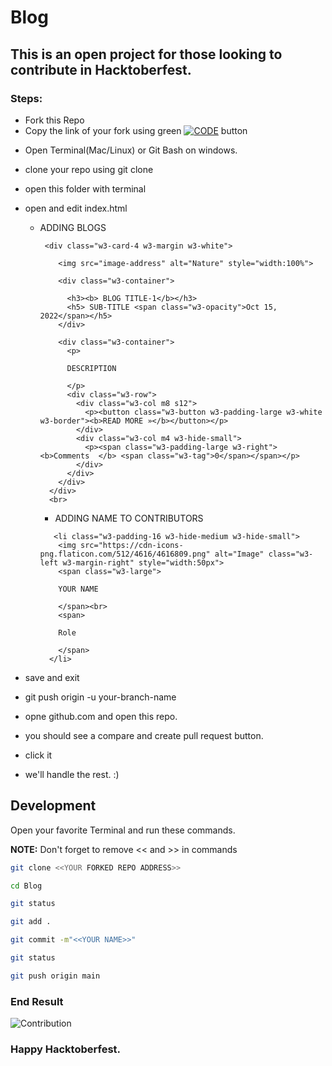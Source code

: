 # Blog
## This is an open project for those looking to contribute in Hacktoberfest.

### Steps:
+ Fork this Repo
+ Copy the link of your fork using green [![CODE](https://img.shields.io/static/v1?label=&message=Code&color=brightgreen)](https://img.shields.io/static/v1?label=CODEmessage=Code&color=brightgreen) button
- Open Terminal(Mac/Linux) or Git Bash on windows. 
+ clone your repo using git clone
+ open this folder with terminal 
+ open and edit index.html
  + ADDING BLOGS
      ```
       <div class="w3-card-4 w3-margin w3-white">
       
          <img src="image-address" alt="Nature" style="width:100%">
          
          <div class="w3-container">
          
            <h3><b> BLOG TITLE-1</b></h3>
            <h5> SUB-TITLE <span class="w3-opacity">Oct 15, 2022</span></h5>
          </div>

          <div class="w3-container">
            <p> 
            
            DESCRIPTION
            
            </p>
            <div class="w3-row">
              <div class="w3-col m8 s12">
                <p><button class="w3-button w3-padding-large w3-white w3-border"><b>READ MORE »</b></button></p>
              </div>
              <div class="w3-col m4 w3-hide-small">
                <p><span class="w3-padding-large w3-right"><b>Comments  </b> <span class="w3-tag">0</span></span></p>
              </div>
            </div>
          </div>
        </div>
        <br>
    ```
    + ADDING NAME TO CONTRIBUTORS
    
    ```
       <li class="w3-padding-16 w3-hide-medium w3-hide-small">
        <img src="https://cdn-icons-png.flaticon.com/512/4616/4616809.png" alt="Image" class="w3-left w3-margin-right" style="width:50px">
        <span class="w3-large">
        
        YOUR NAME
        
        </span><br>
        <span>
        
        Role
        
        </span>
      </li>  
    ```
    
    
+ save and exit
+ git push origin -u your-branch-name
+ opne github.com and open this repo. 
+ you should see a compare and create pull request button. 
+ click it
+ we'll handle the rest. :)




## Development

Open your favorite Terminal and run these commands.

**NOTE:** Don't forget to remove << and >> in commands

```sh
git clone <<YOUR FORKED REPO ADDRESS>>
```
```sh
cd Blog
```
```sh
git status
```


```sh
git add .
```

```sh
git commit -m"<<YOUR NAME>>"
```

```sh
git status
```

```sh
git push origin main
```


### End Result
![Contribution](/favicons/contributions.png)


### Happy Hacktoberfest. 



